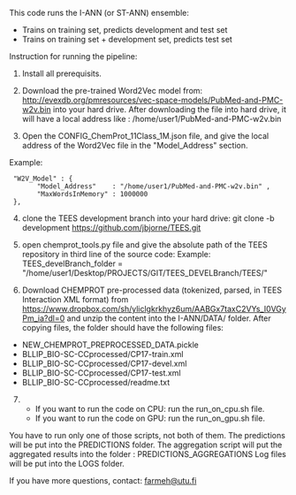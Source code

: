 This code runs the I-ANN (or ST-ANN) ensemble:
- Trains on training set, predicts development and test set
- Trains on training set + development set, predicts test set 

Instruction for running the pipeline: 

1) Install all prerequisits.

2) Download the pre-trained Word2Vec model from: http://evexdb.org/pmresources/vec-space-models/PubMed-and-PMC-w2v.bin into your hard drive. 
After downloading the file into hard drive, it will have a local address like : /home/user1/PubMed-and-PMC-w2v.bin

3) Open the CONFIG_ChemProt_11Class_1M.json file, and give the local address of the Word2Vec file in the "Model_Address" section. 

Example: 

     "W2V_Model" : {
           "Model_Address"    : "/home/user1/PubMed-and-PMC-w2v.bin" ,
           "MaxWordsInMemory" : 1000000
     },  

4) clone the TEES development branch into your hard drive: 
   git clone -b development https://github.com/jbjorne/TEES.git

5) open chemprot_tools.py file and give the absolute path of the TEES repository in third line of the source code: 
Example: 
   TEES_develBranch_folder  = "/home/user1/Desktop/PROJECTS/GIT/TEES_DEVELBranch/TEES/" 

6) Download CHEMPROT pre-processed data (tokenized, parsed, in TEES Interaction XML format) 
from https://www.dropbox.com/sh/yliclgkrkhyz6um/AABGx7taxC2VYs_I0VGyPm_ia?dl=0 
and unzip the content into the I-ANN/DATA/ folder. After copying files, the folder should have the following files: 
- NEW_CHEMPROT_PREPROCESSED_DATA.pickle
- BLLIP_BIO-SC-CCprocessed/CP17-train.xml
- BLLIP_BIO-SC-CCprocessed/CP17-devel.xml
- BLLIP_BIO-SC-CCprocessed/CP17-test.xml
- BLLIP_BIO-SC-CCprocessed/readme.txt

7) - If you want to run the code on CPU: run the run_on_cpu.sh file.
   - If you want to run the code on GPU: run the run_on_gpu.sh file.

You have to run only one of those scripts, not both of them. 
The predictions will be put into the PREDICTIONS folder.
The aggregation script will put the aggregated results into the folder : PREDICTIONS_AGGREGATIONS
Log files will be put into the LOGS folder.

If you have more questions, contact: farmeh@utu.fi

